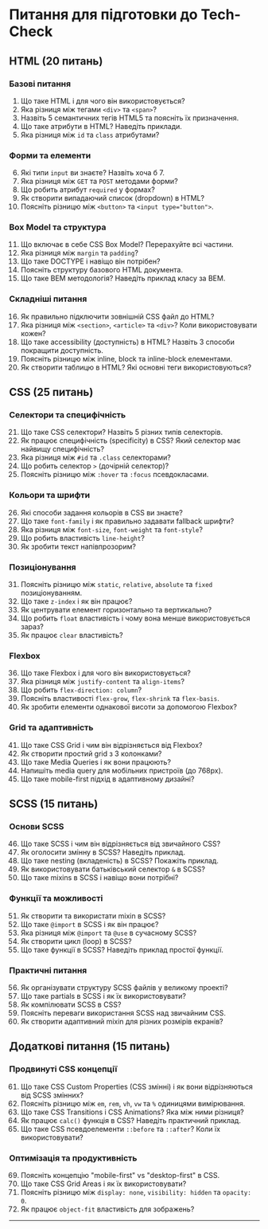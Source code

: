 # Питання для підготовки до Tech-Check

## HTML (20 питань)

### Базові питання

1. Що таке HTML і для чого він використовується?
2. Яка різниця між тегами `<div>` та `<span>`?
3. Назвіть 5 семантичних тегів HTML5 та поясніть їх призначення.
4. Що таке атрибути в HTML? Наведіть приклади.
5. Яка різниця між `id` та `class` атрибутами?

### Форми та елементи

6. Які типи `input` ви знаєте? Назвіть хоча б 7.
7. Яка різниця між `GET` та `POST` методами форми?
8. Що робить атрибут `required` у формах?
9. Як створити випадаючий список (dropdown) в HTML?
10. Поясніть різницю між `<button>` та `<input type="button">`.

### Box Model та структура

11. Що включає в себе CSS Box Model? Перерахуйте всі частини.
12. Яка різниця між `margin` та `padding`?
13. Що таке DOCTYPE і навіщо він потрібен?
14. Поясніть структуру базового HTML документа.
15. Що таке BEM методологія? Наведіть приклад класу за BEM.

### Складніші питання

16. Як правильно підключити зовнішній CSS файл до HTML?
17. Яка різниця між `<section>`, `<article>` та `<div>`? Коли використовувати кожен?
18. Що таке accessibility (доступність) в HTML? Назвіть 3 способи покращити доступність.
19. Поясніть різницю між inline, block та inline-block елементами.
20. Як створити таблицю в HTML? Які основні теги використовуються?

## CSS (25 питань)

### Селектори та специфічність

21. Що таке CSS селектори? Назвіть 5 різних типів селекторів.
22. Як працює специфічність (specificity) в CSS? Який селектор має найвищу специфічність?
23. Яка різниця між `#id` та `.class` селекторами?
24. Що робить селектор `>` (дочірній селектор)?
25. Поясніть різницю між `:hover` та `:focus` псевдокласами.

### Кольори та шрифти

26. Які способи задання кольорів в CSS ви знаєте?
27. Що таке `font-family` і як правильно задавати fallback шрифти?
28. Яка різниця між `font-size`, `font-weight` та `font-style`?
29. Що робить властивість `line-height`?
30. Як зробити текст напівпрозорим?

### Позиціонування

31. Поясніть різницю між `static`, `relative`, `absolute` та `fixed` позиціонуванням.
32. Що таке `z-index` і як він працює?
33. Як центрувати елемент горизонтально та вертикально?
34. Що робить `float` властивість і чому вона менше використовується зараз?
35. Як працює `clear` властивість?

### Flexbox

36. Що таке Flexbox і для чого він використовується?
37. Яка різниця між `justify-content` та `align-items`?
38. Що робить `flex-direction: column`?
39. Поясніть властивості `flex-grow`, `flex-shrink` та `flex-basis`.
40. Як зробити елементи однакової висоти за допомогою Flexbox?

### Grid та адаптивність

41. Що таке CSS Grid і чим він відрізняється від Flexbox?
42. Як створити простий grid з 3 колонками?
43. Що таке Media Queries і як вони працюють?
44. Напишіть media query для мобільних пристроїв (до 768px).
45. Що таке mobile-first підхід в адаптивному дизайні?

## SCSS (15 питань)

### Основи SCSS

46. Що таке SCSS і чим він відрізняється від звичайного CSS?
47. Як оголосити змінну в SCSS? Наведіть приклад.
48. Що таке nesting (вкладеність) в SCSS? Покажіть приклад.
49. Як використовувати батьківський селектор `&` в SCSS?
50. Що таке mixins в SCSS і навіщо вони потрібні?

### Функції та можливості

51. Як створити та використати mixin в SCSS?
52. Що таке `@import` в SCSS і як він працює?
53. Яка різниця між `@import` та `@use` в сучасному SCSS?
54. Як створити цикл (loop) в SCSS?
55. Що таке функції в SCSS? Наведіть приклад простої функції.

### Практичні питання

56. Як організувати структуру SCSS файлів у великому проекті?
57. Що таке partials в SCSS і як їх використовувати?
58. Як компілювати SCSS в CSS?
59. Поясніть переваги використання SCSS над звичайним CSS.
60. Як створити адаптивний mixin для різних розмірів екранів?

## Додаткові питання (15 питань)

### Продвинуті CSS концепції

61. Що таке CSS Custom Properties (CSS змінні) і як вони відрізняються від SCSS змінних?
62. Поясніть різницю між `em`, `rem`, `vh`, `vw` та `%` одиницями вимірювання.
63. Що таке CSS Transitions і CSS Animations? Яка між ними різниця?
64. Як працює `calc()` функція в CSS? Наведіть практичний приклад.
65. Що таке CSS псевдоелементи `::before` та `::after`? Коли їх використовувати?

### Оптимізація та продуктивність
69. Поясніть концепцію "mobile-first" vs "desktop-first" в CSS.
71. Що таке CSS Grid Areas і як їх використовувати?
72. Поясніть різницю між `display: none`, `visibility: hidden` та `opacity: 0`.
74. Як працює `object-fit` властивість для зображень?

---

